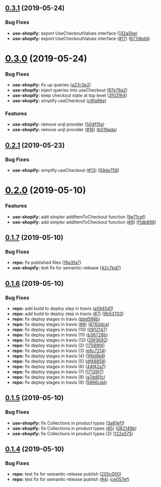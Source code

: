 ## [0.3.1](https://github.com/good-idea/use-shopify/compare/v0.3.0...v0.3.1) (2019-05-24)


### Bug Fixes

* **use-shopify:** export UseCheckoutValues interface ([132a5be](https://github.com/good-idea/use-shopify/commit/132a5be))
* **use-shopify:** export UseCheckoutValues interface ([#17](https://github.com/good-idea/use-shopify/issues/17)) ([677dbdd](https://github.com/good-idea/use-shopify/commit/677dbdd))

# [0.3.0](https://github.com/good-idea/use-shopify/compare/v0.2.1...v0.3.0) (2019-05-24)


### Bug Fixes

* **use-shopify:** fix up queries ([a27c3e2](https://github.com/good-idea/use-shopify/commit/a27c3e2))
* **use-shopify:** inject queries into useCheckout ([97e76a2](https://github.com/good-idea/use-shopify/commit/97e76a2))
* **use-shopify:** keep checkout state at top level ([3f02f64](https://github.com/good-idea/use-shopify/commit/3f02f64))
* **use-shopify:** simplify useCheckout ([c8fa96e](https://github.com/good-idea/use-shopify/commit/c8fa96e))


### Features

* **use-shopify:** remove urql provider ([504f15e](https://github.com/good-idea/use-shopify/commit/504f15e))
* **use-shopify:** remove urql provider ([#16](https://github.com/good-idea/use-shopify/issues/16)) ([b019ada](https://github.com/good-idea/use-shopify/commit/b019ada))

## [0.2.1](https://github.com/good-idea/use-shopify/compare/v0.2.0...v0.2.1) (2019-05-23)


### Bug Fixes

* **use-shopify:** simplify useCheckout ([#13](https://github.com/good-idea/use-shopify/issues/13)) ([09de758](https://github.com/good-idea/use-shopify/commit/09de758))

# [0.2.0](https://github.com/good-idea/use-shopify/compare/v0.1.7...v0.2.0) (2019-05-10)


### Features

* **use-shopify:** add simpler addItemToCheckout function ([9e71cef](https://github.com/good-idea/use-shopify/commit/9e71cef))
* **use-shopify:** add simpler addItemToCheckout function ([#9](https://github.com/good-idea/use-shopify/issues/9)) ([f1db896](https://github.com/good-idea/use-shopify/commit/f1db896))

## [0.1.7](https://github.com/good-idea/use-shopify/compare/v0.1.6...v0.1.7) (2019-05-10)


### Bug Fixes

* **repo:** fix published files ([19a3fa7](https://github.com/good-idea/use-shopify/commit/19a3fa7))
* **use-shopify:** test fix for semantic-release ([42c7bd7](https://github.com/good-idea/use-shopify/commit/42c7bd7))

## [0.1.6](https://github.com/good-idea/use-shopify/compare/v0.1.5...v0.1.6) (2019-05-10)


### Bug Fixes

* **repo:** add build to deploy step in travis ([a594541](https://github.com/good-idea/use-shopify/commit/a594541))
* **repo:** add build to deploy step in travis ([#7](https://github.com/good-idea/use-shopify/issues/7)) ([9b53703](https://github.com/good-idea/use-shopify/commit/9b53703))
* **repo:** fix deploy stages in travis ([bbd598b](https://github.com/good-idea/use-shopify/commit/bbd598b))
* **repo:** fix deploy stages in travis ([#8](https://github.com/good-idea/use-shopify/issues/8)) ([8762dce](https://github.com/good-idea/use-shopify/commit/8762dce))
* **repo:** fix deploy stages in travis (10) ([0912147](https://github.com/good-idea/use-shopify/commit/0912147))
* **repo:** fix deploy stages in travis (11) ([b36728b](https://github.com/good-idea/use-shopify/commit/b36728b))
* **repo:** fix deploy stages in travis (12) ([29f3692](https://github.com/good-idea/use-shopify/commit/29f3692))
* **repo:** fix deploy stages in travis (2) ([17599f4](https://github.com/good-idea/use-shopify/commit/17599f4))
* **repo:** fix deploy stages in travis (3) ([e6c7214](https://github.com/good-idea/use-shopify/commit/e6c7214))
* **repo:** fix deploy stages in travis (4) ([1f6d9b8](https://github.com/good-idea/use-shopify/commit/1f6d9b8))
* **repo:** fix deploy stages in travis (5) ([df48858](https://github.com/good-idea/use-shopify/commit/df48858))
* **repo:** fix deploy stages in travis (6) ([44f42a7](https://github.com/good-idea/use-shopify/commit/44f42a7))
* **repo:** fix deploy stages in travis (7) ([17126f7](https://github.com/good-idea/use-shopify/commit/17126f7))
* **repo:** fix deploy stages in travis (8) ([a7dd91c](https://github.com/good-idea/use-shopify/commit/a7dd91c))
* **repo:** fix deploy stages in travis (9) ([5866cdd](https://github.com/good-idea/use-shopify/commit/5866cdd))

## [0.1.5](https://github.com/good-idea/use-shopify/compare/v0.1.4...v0.1.5) (2019-05-10)


### Bug Fixes

* **use-shopify:** fix Collections in product types ([3a81ef1](https://github.com/good-idea/use-shopify/commit/3a81ef1))
* **use-shopify:** fix Collections in product types ([#5](https://github.com/good-idea/use-shopify/issues/5)) ([082149b](https://github.com/good-idea/use-shopify/commit/082149b))
* **use-shopify:** fix Collections in product types (2) ([122e575](https://github.com/good-idea/use-shopify/commit/122e575))

## [0.1.4](https://github.com/good-idea/use-shopify/compare/v0.1.3...v0.1.4) (2019-05-10)


### Bug Fixes

* **repo:** test fix for semantic-release publish ([205c050](https://github.com/good-idea/use-shopify/commit/205c050))
* **repo:** test fix for semantic-release publish ([#4](https://github.com/good-idea/use-shopify/issues/4)) ([ce057ef](https://github.com/good-idea/use-shopify/commit/ce057ef))
